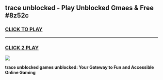 
## trace unblocked - Play Unblocked Gmaes & Free #8z52c
<h3>
<a href="https://news.freeplayer.one?title=trace_unblocked&ref=24F">CLICK TO PLAY</a></h3>
<hr>

<h3>
<a href="https://news.freeplayer.one?title=trace_unblocked&ref=24F">CLICK 2 PLAY</a>
  
</h3>

<a href="https://news.freeplayer.one?title=trace_unblocked&ref=24F/"><img src="https://clearcache.store/games.png"></a>


**trace unblocked games unblocked: Your Gateway to Fun and Accessible Online Gaming**
